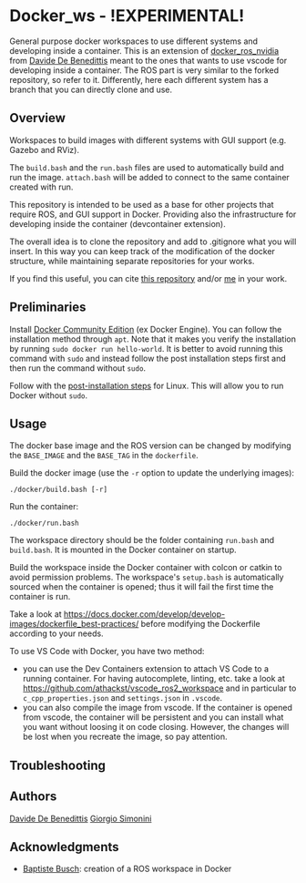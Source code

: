 # Docker_ws - !EXPERIMENTAL!

General purpose docker workspaces to use different systems and developing inside a container. This is an extension of [docker_ros_nvidia](https://github.com/ddebenedittis/docker_ros_nvidia) from [Davide De Benedittis](https://github.com/ddebenedittis) meant to the ones that wants to use vscode for developing inside a container.
The ROS part is very similar to the forked repository, so refer to it. Differently, here each different system has a branch that you can directly clone and use.

## Overview
Workspaces to build images with different systems with GUI support (e.g. Gazebo and RViz).

The `build.bash` and the `run.bash` files are used to automatically build and run the image.
`attach.bash` will be added to connect to the same container created with run.

This repository is intended to be used as a base for other projects that require ROS, and GUI support in Docker. Providing also the infrastructure for developing inside the container (devcontainer extension).

The overall idea is to clone the repository and add to .gitignore what you will insert. In this way you can keep track of the modification of the docker structure, while maintaining separate repositories for your works.

If you find this useful, you can cite [this repository](https://github.com/GiorgioSimonini/docker_ws) and/or [me](https://github.com/GiorgioSimonini) in your work.


## Preliminaries
Install [Docker Community Edition](https://docs.docker.com/engine/install/ubuntu/) (ex Docker Engine).
You can follow the installation method through `apt`.
Note that it makes you verify the installation by running `sudo docker run hello-world`.
It is better to avoid running this command with `sudo` and instead follow the post installation steps first and then run the command without `sudo`.

Follow with the [post-installation steps](https://docs.docker.com/engine/install/linux-postinstall/) for Linux.
This will allow you to run Docker without `sudo`.

## Usage
The docker base image and the ROS version can be changed by modifying the `BASE_IMAGE` and the `BASE_TAG` in the `dockerfile`.

Build the docker image (use the `-r` option to update the underlying images):
```shell
./docker/build.bash [-r]
```

Run the container:
```shell
./docker/run.bash
```

The workspace directory should be the folder containing `run.bash` and `build.bash`. It is mounted in the Docker container on startup.

Build the workspace inside the Docker container with colcon or catkin to avoid permission problems. The workspace's `setup.bash` is automatically sourced when the container is opened; thus it will fail the first time the container is run.

Take a look at https://docs.docker.com/develop/develop-images/dockerfile_best-practices/ before modifying the Dockerfile according to your needs.

To use VS Code with Docker, you have two method:
- you can use the Dev Containers extension to attach VS Code to a running container. For having autocomplete, linting, etc. take a look at https://github.com/athackst/vscode_ros2_workspace and in particular to `c_cpp_properties.json` and `settings.json` in `.vscode`.
- you can also compile the image from vscode. If the container is opened from vscode, the container will be persistent and you can install what you want without loosing it on code closing. However, the changes will be lost when you recreate the image, so pay attention.

## Troubleshooting

## Authors

[Davide De Benedittis](https://github.com/ddebenedittis)
[Giorgio Simonini](https://github.com/GiorgioSimonini)


## Acknowledgments

- [Baptiste Busch](https://medium.com/@baptiste.busch/creating-a-ros-or-ros2-workspace-in-docker-part-1-912529c87708): creation of a ROS workspace in Docker

